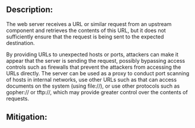 ## Description:

The web server receives a URL or similar request from an upstream component and retrieves the contents of this URL, but it does not sufficiently ensure that the request is being sent to the expected destination.

By providing URLs to unexpected hosts or ports, attackers can make it appear that the server is sending the request, possibly bypassing access controls such as firewalls that prevent the attackers from accessing the URLs directly. The server can be used as a proxy to conduct port scanning of hosts in internal networks, use other URLs such as that can access documents on the system (using file://), or use other protocols such as gopher:// or tftp://, which may provide greater control over the contents of requests.

## Mitigation:
